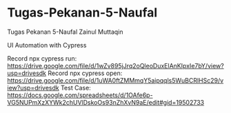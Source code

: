 # Tugas-Pekanan-5-Naufal
Tugas Pekanan 5-Naufal Zainul Muttaqin

UI Automation with Cypress

Record npx cypress run: https://drive.google.com/file/d/1wZv895jJrq2oQleoDuxElAnKIpxIe7bY/view?usp=drivesdk
Record npx cypress open: https://drive.google.com/file/d/1uWA0ftZMMmqY5aipqqls5WuBCRlHSc29/view?usp=drivesdk
Test Case: https://docs.google.com/spreadsheets/d/1OAfe6p-VG5NUPmXzXYWk2chUVlDskoOs93nZhXvN9aE/edit#gid=19502733
